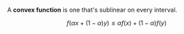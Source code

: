 A **convex function** is one that's sublinear on every interval.

$$
f\left(\alpha x + (1-\alpha)y \right)\leq \alpha f(x) + (1-\alpha)f(y)
$$